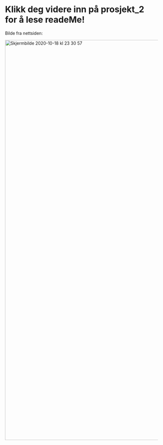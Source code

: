# Klikk deg videre inn på prosjekt_2 for å lese readeMe!

Bilde fra nettsiden:

<img width="1319" alt="Skjermbilde 2020-10-18 kl  23 30 57" src="https://user-images.githubusercontent.com/69898083/96386299-28148000-119a-11eb-9856-145ff738e41f.png">
